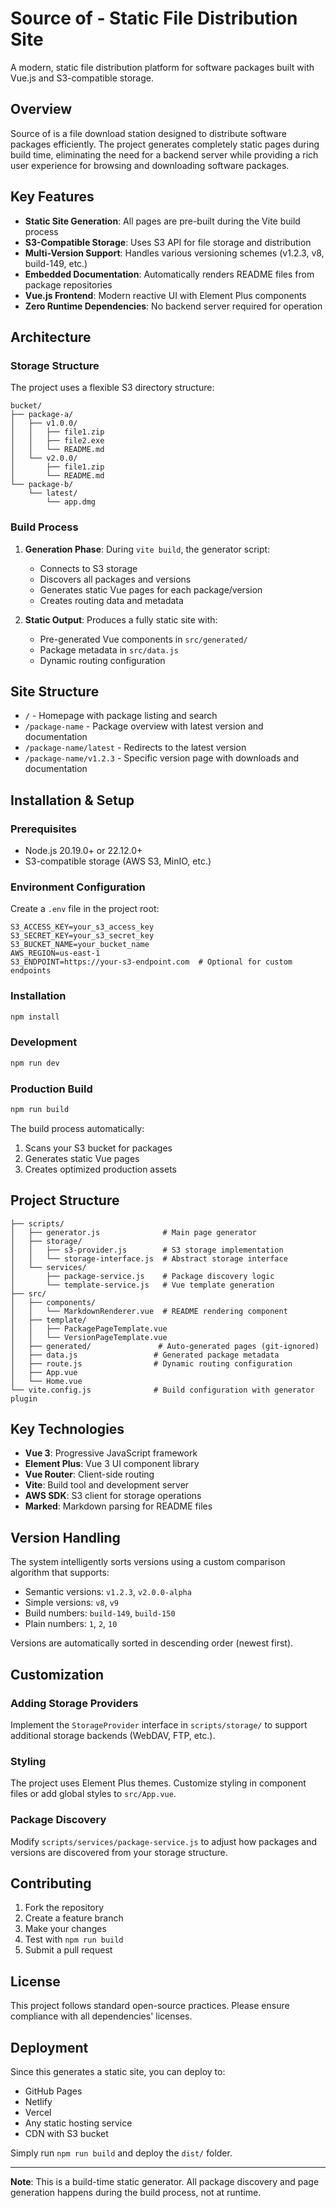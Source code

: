 # Source of - Static File Distribution Site

A modern, static file distribution platform for software packages built with Vue.js and S3-compatible storage.

## Overview

Source of is a file download station designed to distribute software packages efficiently. The project generates completely static pages during build time, eliminating the need for a backend server while providing a rich user experience for browsing and downloading software packages.

## Key Features

- **Static Site Generation**: All pages are pre-built during the Vite build process
- **S3-Compatible Storage**: Uses S3 API for file storage and distribution
- **Multi-Version Support**: Handles various versioning schemes (v1.2.3, v8, build-149, etc.)
- **Embedded Documentation**: Automatically renders README files from package repositories
- **Vue.js Frontend**: Modern reactive UI with Element Plus components
- **Zero Runtime Dependencies**: No backend server required for operation

## Architecture

### Storage Structure

The project uses a flexible S3 directory structure:
```
bucket/
├── package-a/
│   ├── v1.0.0/
│   │   ├── file1.zip
│   │   ├── file2.exe
│   │   └── README.md
│   └── v2.0.0/
│       ├── file1.zip
│       └── README.md
└── package-b/
    └── latest/
        └── app.dmg
```

### Build Process

1. **Generation Phase**: During `vite build`, the generator script:
   - Connects to S3 storage
   - Discovers all packages and versions
   - Generates static Vue pages for each package/version
   - Creates routing data and metadata

2. **Static Output**: Produces a fully static site with:
   - Pre-generated Vue components in `src/generated/`
   - Package metadata in `src/data.js`
   - Dynamic routing configuration

## Site Structure

- `/` - Homepage with package listing and search
- `/package-name` - Package overview with latest version and documentation
- `/package-name/latest` - Redirects to the latest version
- `/package-name/v1.2.3` - Specific version page with downloads and documentation

## Installation & Setup

### Prerequisites

- Node.js 20.19.0+ or 22.12.0+
- S3-compatible storage (AWS S3, MinIO, etc.)

### Environment Configuration

Create a `.env` file in the project root:

```env
S3_ACCESS_KEY=your_s3_access_key
S3_SECRET_KEY=your_s3_secret_key
S3_BUCKET_NAME=your_bucket_name
AWS_REGION=us-east-1
S3_ENDPOINT=https://your-s3-endpoint.com  # Optional for custom endpoints
```

### Installation

```bash
npm install
```

### Development

```bash
npm run dev
```

### Production Build

```bash
npm run build
```

The build process automatically:
1. Scans your S3 bucket for packages
2. Generates static Vue pages
3. Creates optimized production assets

## Project Structure

```
├── scripts/
│   ├── generator.js              # Main page generator
│   ├── storage/
│   │   ├── s3-provider.js        # S3 storage implementation
│   │   └── storage-interface.js  # Abstract storage interface
│   └── services/
│       ├── package-service.js    # Package discovery logic
│       └── template-service.js   # Vue template generation
├── src/
│   ├── components/
│   │   └── MarkdownRenderer.vue  # README rendering component
│   ├── template/
│   │   ├── PackagePageTemplate.vue
│   │   └── VersionPageTemplate.vue
│   ├── generated/               # Auto-generated pages (git-ignored)
│   ├── data.js                 # Generated package metadata
│   ├── route.js                # Dynamic routing configuration
│   ├── App.vue
│   └── Home.vue
└── vite.config.js              # Build configuration with generator plugin
```

## Key Technologies

- **Vue 3**: Progressive JavaScript framework
- **Element Plus**: Vue 3 UI component library
- **Vue Router**: Client-side routing
- **Vite**: Build tool and development server
- **AWS SDK**: S3 client for storage operations
- **Marked**: Markdown parsing for README files

## Version Handling

The system intelligently sorts versions using a custom comparison algorithm that supports:

- Semantic versions: `v1.2.3`, `v2.0.0-alpha`
- Simple versions: `v8`, `v9`
- Build numbers: `build-149`, `build-150`
- Plain numbers: `1`, `2`, `10`

Versions are automatically sorted in descending order (newest first).

## Customization

### Adding Storage Providers

Implement the `StorageProvider` interface in `scripts/storage/` to support additional storage backends (WebDAV, FTP, etc.).

### Styling

The project uses Element Plus themes. Customize styling in component files or add global styles to `src/App.vue`.

### Package Discovery

Modify `scripts/services/package-service.js` to adjust how packages and versions are discovered from your storage structure.

## Contributing

1. Fork the repository
2. Create a feature branch
3. Make your changes
4. Test with `npm run build`
5. Submit a pull request

## License

This project follows standard open-source practices. Please ensure compliance with all dependencies' licenses.

## Deployment

Since this generates a static site, you can deploy to:

- GitHub Pages
- Netlify
- Vercel
- Any static hosting service
- CDN with S3 bucket

Simply run `npm run build` and deploy the `dist/` folder.

---

**Note**: This is a build-time static generator. All package discovery and page generation happens during the build process, not at runtime.
